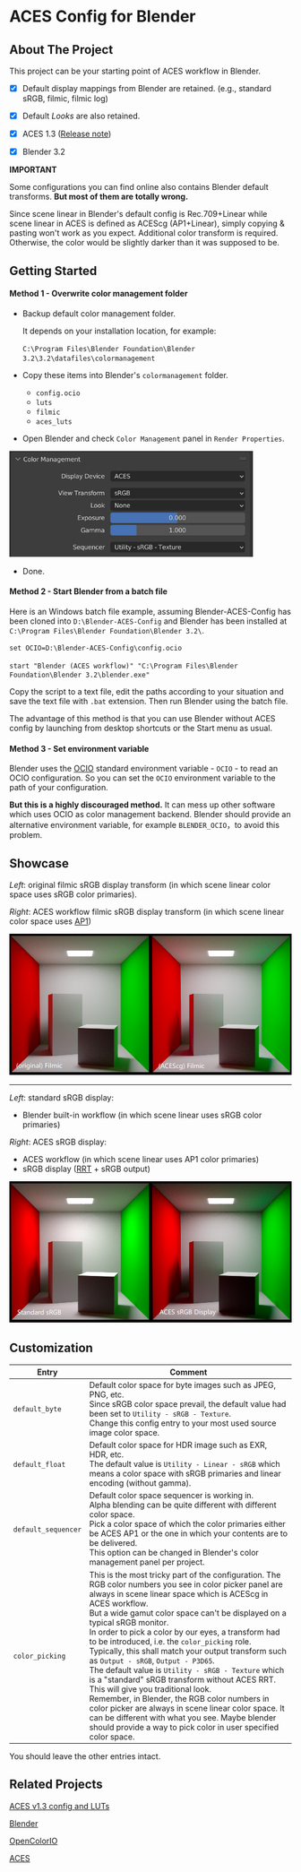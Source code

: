 # ACES Config for Blender



## About The Project

This project can be your starting point of ACES workflow in Blender.

- [x] Default display mappings from Blender are retained. (e.g.,  standard sRGB, filmic, filmic log)
- [x] Default *Looks* are also retained.
- [x] ACES 1.3 ([Release note](https://community.acescentral.com/t/aces-1-3-now-available/3739))
- [x] Blender 3.2



**IMPORTANT**

Some configurations you can find online also contains Blender default transforms. **But most of them are totally wrong.** 

Since scene linear in Blender's default config is Rec.709+Linear while scene linear in ACES is defined as ACEScg (AP1+Linear), simply copying & pasting won't work as you expect. Additional color transform is required. Otherwise,  the color would be slightly darker than it was supposed to be.



## Getting Started

#### Method 1 - Overwrite color management folder

- Backup default color management folder.

  It depends on your installation location, for example:

  `C:\Program Files\Blender Foundation\Blender 3.2\3.2\datafiles\colormanagement`

- Copy these items into Blender's `colormanagement` folder.
  - `config.ocio`
  - `luts`
  - `filmic`
  - `aces_luts`
- Open Blender and check `Color Management` panel in `Render Properties`.

<img src="./docs/images/color_management_aces_srgb.png" alt="color_management_aces_srgb" style="zoom:67%;" />

- Done.



#### Method 2 - Start Blender from a batch file

Here is an Windows batch file example, assuming Blender-ACES-Config has been cloned into `D:\Blender-ACES-Config` and Blender has been installed at `C:\Program Files\Blender Foundation\Blender 3.2\`.

```
set OCIO=D:\Blender-ACES-Config\config.ocio

start "Blender (ACES workflow)" "C:\Program Files\Blender Foundation\Blender 3.2\blender.exe"
```

Copy the script to a text file, edit the paths according to your situation and save the text file with `.bat` extension. Then run Blender using the batch file.

The advantage of this method is that you can use Blender without ACES config by launching from desktop shortcuts or the Start menu as usual.



#### Method 3 - Set environment variable

Blender uses the [OCIO](https://opencolorio.org/) standard environment variable - `OCIO` -  to read an OCIO configuration. So you can set the `OCIO` environment variable to the path of your configuration.

**But this is a highly discouraged method.** It can mess up other software which uses OCIO as color management backend. Blender should provide an alternative environment variable, for example `BLENDER_OCIO`，to avoid this problem.



## Showcase

*Left*: original filmic sRGB display transform (in which scene linear color space uses sRGB color primaries).

*Right*: ACES workflow filmic sRGB display transform (in which scene linear color space uses [AP1](https://en.wikipedia.org/wiki/Academy_Color_Encoding_System#ACEScg))

![the_cornell_box_rec709_filmic_vs_ap1_filmic](./docs/images/the_cornell_box_rec709_filmic_vs_ap1_filmic.png)

----

*Left*: standard sRGB display:

- Blender built-in workflow (in which scene linear uses sRGB color primaries)

*Right*: ACES sRGB display:

- ACES workflow (in which scene linear uses AP1 color primaries)
- sRGB display ([RRT](https://en.wikipedia.org/wiki/Academy_Color_Encoding_System#System_overview) + sRGB output)



![the_cornell_box_standard_srgb_vs_aces_srgb](./docs/images/the_cornell_box_standard_srgb_vs_aces_srgb.png)



## Customization

| Entry               | Comment                                                      |
| ------------------- | ------------------------------------------------------------ |
| `default_byte`      | Default color space for byte images such as JPEG, PNG, etc. <br>Since sRGB color space prevail, the default value had been set to `Utility - sRGB - Texture`.<br>Change this config entry to your most used source image color space. |
| `default_float`     | Default color space for HDR image such as EXR, HDR, etc.<br>The default value is `Utility - Linear - sRGB` which means a color space with sRGB primaries and linear encoding (without gamma). |
| `default_sequencer` | Default color space sequencer is working in.<br>Alpha blending can be quite different with different color space.<br>Pick a color space of which the color primaries either be ACES AP1 or the one in which your contents are to be delivered.<br>This option can be changed in Blender's color management panel per project. |
| `color_picking`     | This is the most tricky part of the configuration. The RGB color numbers you see in color picker panel are always in scene linear space which is ACEScg in ACES workflow.<br>But a wide gamut color space can't be displayed on a typical sRGB monitor.<br>In order to pick a color by our eyes, a transform had to be introduced, i.e. the `color_picking` role. <br>Typically, this shall match your output transform such as `Output - sRGB`, `Output - P3D65`. <br>The default value is `Utility - sRGB - Texture` which is a "standard" sRGB transform without ACES RRT. This will give you traditional look.<br>Remember, in Blender, the RGB color numbers in color picker are always in scene linear color space. It can be different with what you see. Maybe blender should provide a way to pick color in user specified color space. |

You should leave the other entries intact.



## Related Projects

[ACES v1.3 config and LUTs](https://github.com/Ginurx/OpenColorIO-Configs)

[Blender](https://www.blender.org/)

[OpenColorIO](https://opencolorio.org/)

[ACES](https://acescentral.com/)
